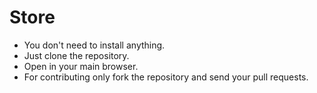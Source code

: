 # Store

* You don't need to install anything.
* Just clone the repository.
* Open in your main browser.
* For contributing only fork the repository and send your pull requests.
